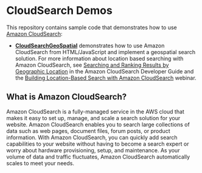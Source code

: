 CloudSearch Demos
=================

This repository contains sample code that demonstrates how to use [Amazon CloudSearch](http://aws.amazon.com/cloudsearch/):

* **[CloudSearchGeoSpatial](https://github.com/cloudsearch/cloudsearchdemos/tree/master/CloudSearchGeoSpatial)** demonstrates how to use Amazon CloudSearch from HTML/JavaScript and implement a geospatial search solution. For more information about location based searching with Amazon CloudSearch, see [Searching and Ranking Results by Geographic Location](http://docs.aws.amazon.com/cloudsearch/latest/developerguide/geosearch.html) in the Amazon CloudSearch Developer Guide and the [Building Location-Based Search with Amazon CloudSearch](http://www.youtube.com/watch?v=gepnHJVXj8E&feature=youtu.be) webinar.

What is Amazon CloudSearch?
---------------------------

Amazon CloudSearch is a fully-managed service in the AWS cloud that makes it easy to set up, manage, and scale a search solution for your website. Amazon CloudSearch enables you to search large collections of data such as web pages, document files, forum posts, or product information. With Amazon CloudSearch, you can quickly add search capabilities to your website without having to become a search expert or worry about hardware provisioning, setup, and maintenance. As your volume of data and traffic fluctuates, Amazon CloudSearch automatically scales to meet your needs. 

